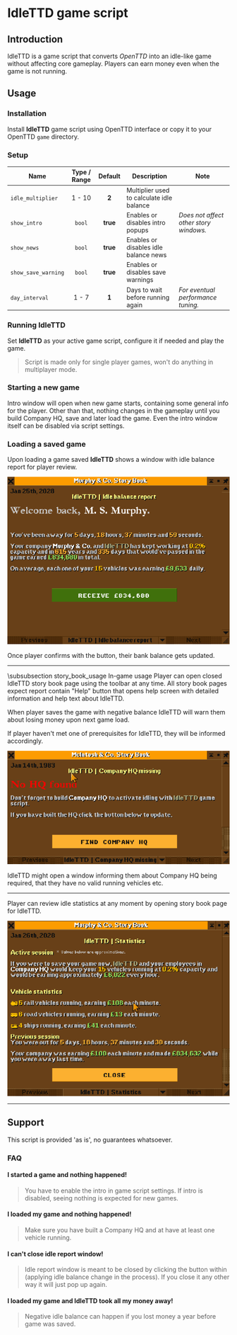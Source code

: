 # IdleTTD game script

## Introduction

IdleTTD is a game script that converts _OpenTTD_ into an idle-like game without affecting core gameplay. Players can earn money even when the game is not running.

## Usage

### Installation

Install __IdleTTD__ game script using OpenTTD interface or copy it to your OpenTTD `game` directory.

### Setup

| Name                 | Type / Range  | Default       | Description                               | Note |
| -------------------- | :-----------: | :-----------: | ----------------------------------------- | ---- |
| `idle_multiplier`    | 1 - 10        | __2__         | Multiplier used to calculate idle balance |  |
| `show_intro`         | `bool`        | __true__      | Enables or disables intro popups          | _Does not affect other story windows._ |
| `show_news`          | `bool`        | __true__      | Enables or disables idle balance news     |  |
| `show_save_warning`  | `bool`        | __true__      | Enables or disables save warnings         |  |
| `day_interval`       | 1 - 7         | __1__         | Days to wait before running again         | _For eventual performance tuning._ |

### Running IdleTTD

Set __IdleTTD__ as your active game script, configure it if needed and play the game.

> Script is made only for single player games, won't do anything in multiplayer mode.

### Starting a new game
Intro window will open when new game starts, containing some general info for the player. Other than that, nothing changes in the gameplay until you build Company HQ, save and later load the game. Even the intro window itself can be disabled via script settings.




### Loading a saved game

Upon loading a game saved __IdleTTD__ shows a window with idle balance report for player review.

![Report window](./extra/images/report-small.png)

Once player confirms with the button, their bank balance gets updated.


---



\subsubsection story_book_usage In-game usage
Player can open closed IdleTTD story book page using the toolbar at any time. All story book pages expect report contain "Help" button that opens help screen with detailed information and help text about IdleTTD.

When player saves the game with negative balance IdleTTD will warn them about losing money upon next game load.

If player haven't met one of prerequisites for IdleTTD, they will be informed accordingly.

![Missing HQ window](./extra/images/missing-hq-small.png)

IdleTTD might open a window informing them about Company HQ being required, that they have no valid running vehicles etc.


---




Player can review idle statistics at any moment by opening story book page for IdleTTD.

![Idle statistics window](./extra/images/statistics-small.png)

---




## Support
This script is provided 'as is', no guarantees whatsoever.

### FAQ

#### I started a game and nothing happened!
> You have to enable the intro in game script settings. If intro is disabled, seeing nothing is expected for new games.

#### I loaded my game and nothing happened!
> Make sure you have built a Company HQ and at have at least one vehicle running.

#### I can't close idle report window!
> Idle report window is meant to be closed by clicking the button within (applying idle balance change in the process). If you close it any other way it will just pop up again.

#### I loaded my game and IdleTTD took all my money away!
> Negative idle balance can happen if you lost money a year before game was saved.
